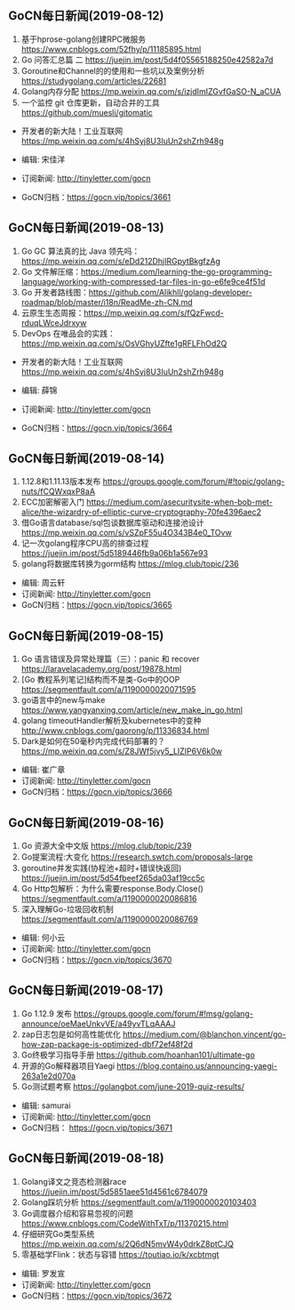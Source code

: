 ## GoCN每日新闻(2019-08-12)

1. 基于hprose-golang创建RPC微服务 https://www.cnblogs.com/52fhy/p/11185895.html
2. Go 问答汇总篇 二 https://juejin.im/post/5d4f05565188250e42582a7d
3. Goroutine和Channel的的使用和一些坑以及案例分析 https://studygolang.com/articles/22681
4. Golang内存分配 https://mp.weixin.qq.com/s/izjdImIZGvfGaSO-N_aCUA
5. 一个监控 git 仓库更新，自动合并的工具 https://github.com/muesli/gitomatic

* 开发者的新大陆！工业互联网 https://mp.weixin.qq.com/s/4hSyj8U3IuUn2shZrh948g

* 编辑: 宋佳洋 
* 订阅新闻: http://tinyletter.com/gocn  
* GoCN归档：https://gocn.vip/topics/3661

## GoCN每日新闻(2019-08-13)

1. Go GC 算法真的比 Java 领先吗：https://mp.weixin.qq.com/s/eDd212DhjIRGpytBkgfzAg 
2. Go 文件解压缩：https://medium.com/learning-the-go-programming-language/working-with-compressed-tar-files-in-go-e6fe9ce4f51d 
3. Go 开发者路线图：https://github.com/Alikhll/golang-developer-roadmap/blob/master/i18n/ReadMe-zh-CN.md
4. 云原生生态周报：https://mp.weixin.qq.com/s/fQzFwcd-rduqLWceJdrxyw 
5. DevOps 在唯品会的实践：https://mp.weixin.qq.com/s/OsVGhyUZfte1gRFLFhOd2Q

* 开发者的新大陆！工业互联网 https://mp.weixin.qq.com/s/4hSyj8U3IuUn2shZrh948g

* 编辑: 薛锦 
* 订阅新闻: http://tinyletter.com/gocn  
* GoCN归档：https://gocn.vip/topics/3664

## GoCN每日新闻(2019-08-14)

1. 1.12.8和1.11.13版本发布 https://groups.google.com/forum/#!topic/golang-nuts/fCQWxqxP8aA
2. ECC加密解密入门  https://medium.com/asecuritysite-when-bob-met-alice/the-wizardry-of-elliptic-curve-cryptography-70fe4396aec2
3. 借Go语言database/sql包谈数据库驱动和连接池设计 https://mp.weixin.qq.com/s/vSZpF55u4O343B4e0_TOvw
4. 记一次golang程序CPU高的排查过程 https://juejin.im/post/5d5189446fb9a06b1a567e93
5. golang将数据库转换为gorm结构 https://mlog.club/topic/236

* 编辑: 周云轩
* 订阅新闻: http://tinyletter.com/gocn
* GoCN归档：https://gocn.vip/topics/3665

## GoCN每日新闻(2019-08-15)

1. Go 语言错误及异常处理篇（三）：panic 和 recover  https://laravelacademy.org/post/19878.html
2. [Go 教程系列笔记]结构而不是类-Go中的OOP  https://segmentfault.com/a/1190000020071595
3. go语言中的new与make https://www.yangyanxing.com/article/new_make_in_go.html
4. golang timeoutHandler解析及kubernetes中的变种 http://www.cnblogs.com/gaorong/p/11336834.html
5. Dark是如何在50毫秒内完成代码部署的？ https://mp.weixin.qq.com/s/Z8JWf5jvy5_LIZIP6V6k0w

* 编辑: 崔广章
* 订阅新闻: http://tinyletter.com/gocn
* GoCN归档：https://gocn.vip/topics/3666

## GoCN每日新闻(2019-08-16)

1. Go 资源大全中文版 https://mlog.club/topic/239
2. Go提案流程:大变化 https://research.swtch.com/proposals-large
3. goroutine并发实践(协程池+超时+错误快返回) https://juejin.im/post/5d54fbeef265da03af19cc5c
4. Go Http包解析：为什么需要response.Body.Close() https://segmentfault.com/a/1190000020086816
5. 深入理解Go-垃圾回收机制 https://segmentfault.com/a/1190000020086769

* 编辑: 何小云
* 订阅新闻: http://tinyletter.com/gocn
* GoCN归档：https://gocn.vip/topics/3670

## GoCN每日新闻(2019-08-17)

1. Go 1.12.9 发布 https://groups.google.com/forum/#!msg/golang-announce/oeMaeUnkvVE/a49yvTLqAAAJ
2. zap日志包是如何高性能优化 https://medium.com/@blanchon.vincent/go-how-zap-package-is-optimized-dbf72ef48f2d
3. Go终极学习指导手册 https://github.com/hoanhan101/ultimate-go
4. 开源的Go解释器项目Yaegi  https://blog.containo.us/announcing-yaegi-263a1e2d070a
5. Go测试题考察 https://golangbot.com/june-2019-quiz-results/

* 编辑: samurai
* 订阅新闻: http://tinyletter.com/gocn
* GoCN归档： https://gocn.vip/topics/3671

## GoCN每日新闻(2019-08-18)
1. Golang译文之竞态检测器race https://juejin.im/post/5d5851aee51d4561c6784079
2. Golang踩坑分析 https://segmentfault.com/a/1190000020103403
3. Go调度器介绍和容易忽视的问题 https://www.cnblogs.com/CodeWithTxT/p/11370215.html
4. 仔细研究Go类型系统 https://mp.weixin.qq.com/s/2Q6dN5mvW4y0drkZ8ptCJQ
5. 零基础学Flink：状态与容错 https://toutiao.io/k/xcbtmgt
    
* 编辑: 罗发宣
* 订阅新闻: http://tinyletter.com/gocn
* GoCN归档：https://gocn.vip/topics/3672
